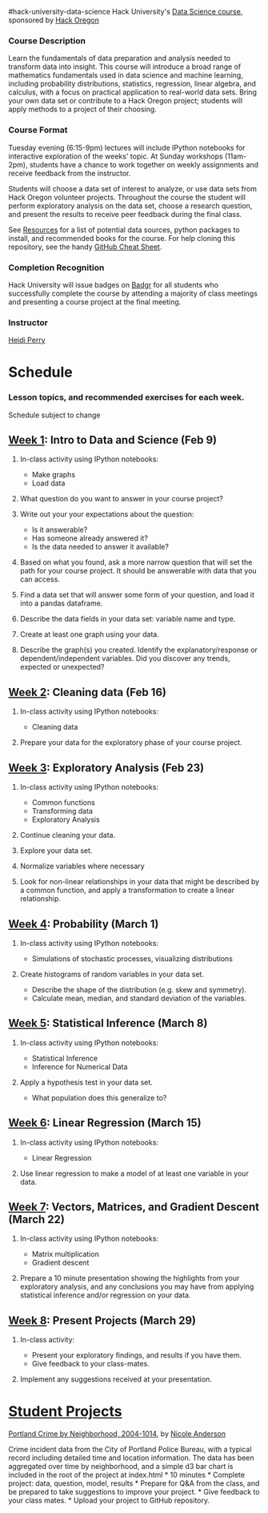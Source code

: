 #hack-university-data-science
Hack University's [Data Science course](http://www.hackoregon.org/database-cohort), sponsored by [Hack Oregon](http://hackoregon.org)


### Course Description
Learn the fundamentals of data preparation and analysis needed to transform data into insight. This course will introduce a broad range of mathematics fundamentals used in data science and machine learning, including probability distributions, statistics, regression, linear algebra, and calculus, with a focus on practical application to real-world data sets. Bring your own data set or contribute to a Hack Oregon project; students will apply methods to a project of their choosing.


### Course Format

Tuesday evening (6:15-9pm) lectures will include IPython notebooks for interactive exploration of the weeks' topic. At Sunday workshops (11am-2pm), students have a chance to work together on weekly assignments and receive feedback from the instructor.

Students will choose a data set of interest to analyze, or use data sets from Hack Oregon volunteer projects. Throughout the course the student will perform exploratory analysis on the data set, choose a research question, and present the results to receive peer feedback during the final class.

See [Resources](https://github.com/hackoregon/hack-university-data-science/tree/master/Resources) for a list of potential data sources, python packages to install, and recommended books for the course. For help cloning this repository, see the handy [GitHub Cheat Sheet](https://training.github.com/kit/downloads/github-git-cheat-sheet.pdf).


### Completion Recognition

Hack University will issue badges on [Badgr](http://info.badgr.io/) for all students who successfully complete the course by attending a majority of class meetings and presenting a course project at the final meeting. 


### Instructor
[Heidi Perry](www.linkedin.com/in/heidiperryphd)


# Schedule
### Lesson topics, and recommended exercises for each week.
Schedule subject to change



## [Week 1](Lessons/1_IntroDataAndScience): Intro to Data and Science (Feb 9)

1. In-class activity using IPython notebooks:
    * Make graphs
    * Load data

1. What question do you want to answer in your course project? 

1. Write out your your expectations about the question:
    * Is it answerable?
    * Has someone already answered it?
    * Is the data needed to answer it available?

1. Based on what you found, ask a more narrow question that will set the path for your course project. It should be answerable with data that you can access.

1. Find a data set that will answer some form of your question, and load it into a pandas dataframe.

1. Describe the data fields in your data set: variable name and type.

1. Create at least one graph using your data. 

1. Describe the graph(s) you created. Identify the explanatory/response or dependent/independent variables. Did you discover any trends, expected or unexpected?


## [Week 2](Lessons/2_CleaningTransformingData): Cleaning data (Feb 16)

1. In-class activity using IPython notebooks:
    * Cleaning data

1. Prepare your data for the exploratory phase of your course project.


## [Week 3](Lessons/3_ExploratoryAnalysis): Exploratory Analysis (Feb 23)

1. In-class activity using IPython notebooks:
    * Common functions
    * Transforming data
    * Exploratory Analysis

1. Continue cleaning your data.

1. Explore your data set. 
    
1. Normalize variables where necessary

1. Look for non-linear relationships in your data that might be described by a common function, and apply a transformation to create a linear relationship.


## [Week 4](Lessons/4_Probability): Probability (March 1)

1. In-class activity using IPython notebooks:
    * Simulations of stochastic processes, visualizing distributions

1. Create histograms of random variables in your data set.
    * Describe the shape of the distribution (e.g. skew and symmetry).
    * Calculate mean, median, and standard deviation of the variables.


## [Week 5](Lessons/5_StatisticalInference): Statistical Inference (March 8)

1. In-class activity using IPython notebooks:
    * Statistical Inference
    * Inference for Numerical Data

1. Apply a hypothesis test in your data set. 
    * What population does this generalize to?


## [Week 6](Lessons/6_LinearRegression): Linear Regression (March 15)

1. In-class activity using IPython notebooks:
    * Linear Regression

1. Use linear regression to make a model of at least one variable in your data.


## [Week 7](Lessons/7_LinearAlgebra): Vectors, Matrices, and Gradient Descent (March 22)

1. In-class activity using IPython notebooks:
    * Matrix multiplication
    * Gradient descent

1. Prepare a 10 minute presentation showing the highlights from your exploratory analysis, and any conclusions you may have from applying statistical inference and/or regression on your data.


## [Week 8](Lessons/8_CourseWrapup): Present Projects (March 29)
1. In-class activity:
    * Present your exploratory findings, and results if you have them.
    * Give feedback to your class-mates.

1. Implement any suggestions received at your presentation.

# [Student Projects](../../Projects)

[Portland Crime by Neighborhood, 2004-1014](../../Projects/2016-winter/nkanderson-pdxcrime), by [Nicole Anderson](https://github.com/nicolekanderson) 

Crime incident data from the City of Portland Police Bureau, with a typical record including detailed time and location information. The data has been aggregated over time by neighborhood, and a simple d3 bar chart is included in the root of the project at index.html
    * 10 minutes
    * Complete project: data, question, model, results
    * Prepare for Q&A from the class, and be prepared to take suggestions to improve your project.
    * Give feedback to your class mates.
    * Upload your project to GitHub repository.
